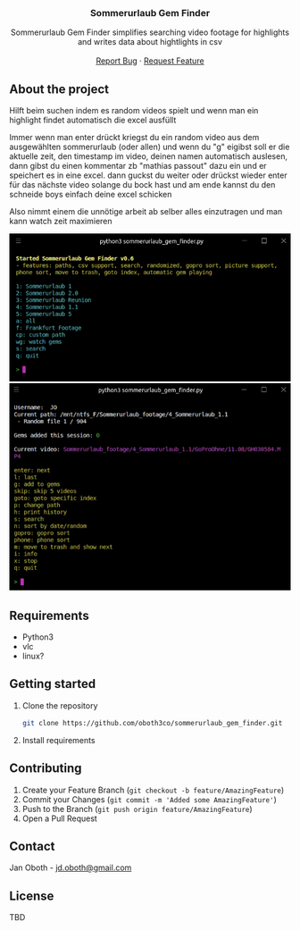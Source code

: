 <!-- PROJECT LOGO -->
<br />
<p align="center">

  <h3 align="center">Sommerurlaub Gem Finder</h3>

  <p align="center">
    Sommerurlaub Gem Finder simplifies searching video footage for highlights and writes data about hightlights in csv
    <br />
    <br />
    <a href="https://github.com/Djamal-Sadaghiani/evergreen/issues">Report Bug</a>
    ·
    <a href="https://github.com/Djamal-Sadaghiani/evergreen/issues">Request Feature</a>
  </p>
</p>

## About the project

Hilft beim suchen indem es random videos spielt und wenn man ein highlight findet automatisch die excel ausfüllt

Immer wenn man enter drückt kriegst du ein random video aus dem ausgewählten sommerurlaub (oder allen) und wenn du "g" eigibst soll er die aktuelle zeit, den timestamp im video, deinen namen automatisch auslesen, dann gibst du einen kommentar zb "mathias passout" dazu ein und er speichert es in eine excel. dann guckst du weiter oder drückst wieder enter für das nächste video solange du bock hast und am ende kannst du den schneide boys einfach deine excel schicken

Also nimmt einem die unnötige arbeit ab selber alles einzutragen und man kann watch zeit maximieren

![Screenshot](Screenshot1.png)
![Screenshot](Screenshot2.png)

## Requirements

- Python3
- vlc
- linux?

## Getting started

1. Clone the repository
   ```sh
   git clone https://github.com/oboth3co/sommerurlaub_gem_finder.git
   ```
2. Install requirements

<!-- CONTRIBUTING -->

## Contributing

1. Create your Feature Branch (`git checkout -b feature/AmazingFeature`)
2. Commit your Changes (`git commit -m 'Added some AmazingFeature'`)
3. Push to the Branch (`git push origin feature/AmazingFeature`)
4. Open a Pull Request

## Contact

Jan Oboth - jd.oboth@gmail.com

<!-- LICENSE -->

## License

TBD

<!-- MARKDOWN LINKS & IMAGES -->
<!-- https://www.markdownguide.org/basic-syntax/#reference-style-links -->
